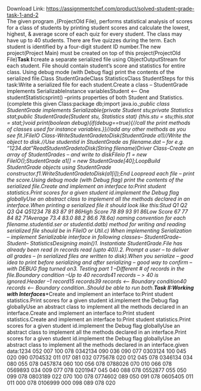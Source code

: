 Download Link: https://assignmentchef.com/product/solved-student-grade-task-1-and-2
<br>
The given program ,(ProjectOld File), performs statistical analysis of scores for a class of students by printing student scores and calculate the lowest, highest, &amp; average score of each quiz for every student. The class may have up to 40 students. There are five quizzes during the term. Each student is identified by a four-digit student ID number.The new project(Project Main) must be created on top of this project(ProjectOld File)<strong>Task I:</strong>create a separate serialized file using ObjectOutputStream for each student. File should contain student’s score and statistics for entire class. Using debug mode (with Debug flag) print the contents of the serialized file.Class StudentGradeClass StatisticsClass StudentSteps for this task:Write a serialized file for each student.Create a class – StudentGrade implements SerializableInstance variablesStudent &lt;– One studentStatisticsprint() –prints properties of both Student and Statistics.(complete this given Class:package db;import java.io.*;public class StudentGrade implements Serializable{private Student stu;private Statistics stat;public StudentGrade(Student stu, Statistics stat) {this.stu = stu;this.stat = stat;}void print(boolean debug){if(debug==true){//call the print methods of classes used for instance variables.}}//add any other methods as you see fit.}FileIO Class-WriteStudentGradetoDisk(StudentGrade a1)//Write the object to disk.//Use studentid in StudentGrade as filename.dat – for e.g. “1234.dat”ReadStudentGradetoDisk(String filename)Driver Class-Create an array of StudentGrades – and write to diskFileio f1 = new FileIO();StudentGrade a1[] = new StudentGrade[40];LoopBuild StudentGrade objects using StudentGrade constructor.f1.WriteStudentGradetoDisk(a1[i]);End Loopread each file – print the score.Using debug mode (with Debug flag) print the contents of the serialized file.Create and implement an interface to:Print student statistics.Print scores for a given student id.implement the Debug flag globallyUse an abstract class to implement all the methods declared in an interface.When printing a serialized file it should look like this:Stud Q1 Q2 Q3 Q4 Q51234 78 83 87 91 86High Score 78 89 93 91 86Low Score 67 77 84 82 71Average 73.4 83.0 88.2 86.6 78.6a) naming convention for each filename.studentid.ser or studentid.datb) method for writing and reading serialized file should be in FileIO or Util.c) When implementing Serialization – implement Serializable interface in following classes– StudentGrade– Student– StatisticsDesigning main()1. Instantiate StudentGrade.File has already been read (n records read (upto 40)).2. Prompt a user – to deliver all grades – (n serialized files are written to disk).When you serialize – good idea to print before serializing and after serializing – good way to confirm – with DEBUG flag turned on3. Testing part 1 –Different # of records in the file.Boundary condition –Up to 40 records41 records – &gt; 40 is ignored.Header –1 record15 records39 records &lt;– Boundary condition40 records &lt;– Boundary condition..Should be able to run both.<strong>Task II:</strong>****Working with Interfaces******Create and implement an interface to:Print student statistics.Print scores for a given student id.implement the Debug flag globallyUse an abstract class to implement all the methods declared in an interface.Create and implement an interface to:Print student statistics.Create and implement an interface to:Print student statistics.Print scores for a given student id.implement the Debug flag globallyUse an abstract class to implement all the methods declared in an interface.Print scores for a given student id.implement the Debug flag globallyUse an abstract class to implement all the methods declared in an interface.given data:1234 052 007 100 078 0342134 090 036 090 077 0303124 100 045 020 090 0704532 011 017 081 032 0775678 020 012 045 078 0346134 034 080 055 078 0457874 060 100 056 078 0788026 070 010 066 078 0569893 034 009 077 078 0201947 045 040 088 078 0552877 055 050 099 078 0803189 022 070 100 078 0774602 089 050 091 078 0605405 011 011 000 078 0106999 000 098 089 078 020
